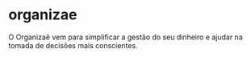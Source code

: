 # organizae
 O Organizaê vem para simplificar a gestão do seu dinheiro e ajudar na tomada de decisões mais conscientes.
